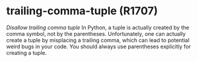 # trailing-comma-tuple (R1707)

*Disallow trailing comma tuple* In Python, a tuple is actually created
by the comma symbol, not by the parentheses. Unfortunately, one can
actually create a tuple by misplacing a trailing comma, which can lead
to potential weird bugs in your code. You should always use parentheses
explicitly for creating a tuple.
